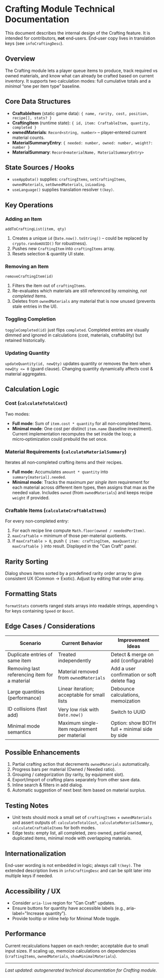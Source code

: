 # Crafting Module Technical Documentation

This document describes the internal design of the Crafting feature. It is intended for contributors, **not** end‑users. End‑user copy lives in translation keys (see `infoCraftingDesc`).

## Overview
The Crafting module lets a player queue items to produce, track required vs owned materials, and know what can already be crafted based on current inventory. It supports two calculation modes: full cumulative totals and a *minimal* “one per item type” baseline.

## Core Data Structures
- **CraftableItem** (static game data): `{ name, rarity, cost, position, recipe[], stats? }`
- **CraftingItem** (runtime state): `{ id, item: CraftableItem, quantity, completed }`
- **ownedMaterials**: `Record<string, number>` – player‑entered current material counts.
- **MaterialSummaryEntry**: `{ needed: number, owned: number, weight?: number }`
- **MaterialSummary**: `Record<materialName, MaterialSummaryEntry>`

## State Sources / Hooks
- `useAppData()` supplies: `craftingItems`, `setCraftingItems`, `ownedMaterials`, `setOwnedMaterials`, `isLoading`.
- `useLanguage()` supplies translation resolver `t(key)`.

## Key Operations
### Adding an Item
`addToCraftingList(item, qty)`
1. Creates a unique `id` (`Date.now().toString()` – could be replaced by `crypto.randomUUID()` for robustness).
2. Pushes new `CraftingItem` into `craftingItems` array.
3. Resets selection & quantity UI state.

### Removing an Item
`removeCraftingItem(id)`
1. Filters the item out of `craftingItems`.
2. Re-evaluates which materials are still referenced by *remaining, not completed* items.
3. Deletes from `ownedMaterials` any material that is now unused (prevents stale entries in the UI).

### Toggling Completion
`toggleCompleted(id)` just flips `completed`. Completed entries are visually dimmed and ignored in calculations (cost, materials, craftability) but retained historically.

### Updating Quantity
`updateQuantity(id, newQty)` updates quantity or removes the item when `newQty <= 0` (guard clause). Changing quantity dynamically affects cost & material aggregates.

## Calculation Logic
### Cost (`calculateTotalCost`)
Two modes:
- **Full mode**: Sum of `item.cost * quantity` for all non‑completed items.
- **Minimal mode**: One cost per distinct `item.name` (baseline investment). Current implementation recomputes the set inside the loop; a micro‑optimization could prebuild the set once.

### Material Requirements (`calculateMaterialSummary`)
Iterates all non‑completed crafting items and their recipes.
- **Full mode**: Accumulates `amount * quantity` into `summary[material].needed`.
- **Minimal mode**: Tracks the maximum *per single item* requirement for each material across different item types, then assigns that max as the needed value.
Includes `owned` (from `ownedMaterials`) and keeps recipe `weight` if provided.

### Craftable Items (`calculateCraftableItems`)
For every non‑completed entry:
1. For each recipe line compute `Math.floor(owned / neededPerItem)`.
2. `maxCraftable` = minimum of those per-material quotients.
3. If `maxCraftable > 0`, push `{ item: craftingItem, maxQuantity: maxCraftable }` into result.
Displayed in the "Can Craft" panel.

## Rarity Sorting
Dialog shows items sorted by a predefined rarity order array to give consistent UX (Common → Exotic). Adjust by editing that order array.

## Formatting Stats
`formatStats` converts ranged stats arrays into readable strings, appending `%` for keys containing `Speed` or `Boost`.

## Edge Cases / Considerations
| Scenario | Current Behavior | Improvement Ideas |
|----------|------------------|-------------------|
| Duplicate entries of same item | Treated independently | Detect & merge on add (configurable) |
| Removing last referencing item for a material | Material removed from `ownedMaterials` | Add a user confirmation or soft delete flag |
| Large quantities (performance) | Linear iteration; acceptable for small lists | Debounce calculations, memoization |
| ID collisions (fast add) | Very low risk with `Date.now()` | Switch to UUID |
| Minimal mode semantics | Maximum single-item requirement per material | Option: show BOTH full + minimal side by side |

## Possible Enhancements
1. Partial crafting action that decrements `ownedMaterials` automatically.
2. Progress bars per material (Owned / Needed ratio).
3. Grouping / categorization (by rarity, by equipment slot).
4. Export/import of crafting plans separately from other save data.
5. Inline search & filters in add dialog.
6. Automatic suggestion of next best item based on material surplus.

## Testing Notes
- Unit tests should mock a small set of `craftingItems` + `ownedMaterials` and assert outputs of: `calculateTotalCost`, `calculateMaterialSummary`, `calculateCraftableItems` for both modes.
- Edge tests: empty list, all completed, zero owned, partial owned, duplicated items, minimal mode with overlapping materials.

## Internationalization
End-user wording is not embedded in logic; always call `t(key)`. The extended description lives in `infoCraftingDesc` and can be split later into multiple keys if needed.

## Accessibility / UX
- Consider `aria-live` region for "Can Craft" updates.
- Ensure buttons for quantity have accessible labels (e.g., aria-label="Increase quantity").
- Provide tooltip or inline help for Minimal Mode toggle.

## Performance
Current recalculations happen on each render; acceptable due to small input sizes. If scaling up, memoize calculations on dependencies (`craftingItems`, `ownedMaterials`, `showMinimalMaterials`).

---
_Last updated: autogenerated technical documentation for Crafting module._
